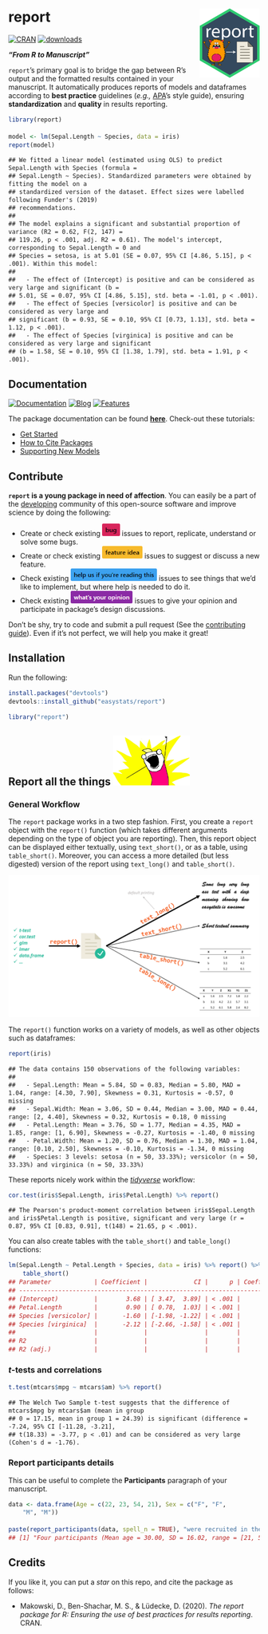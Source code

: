 
# report <img src='man/figures/logo.png' align="right" height="139" />

[![CRAN](http://www.r-pkg.org/badges/version/report)](https://cran.r-project.org/package=report)
[![downloads](http://cranlogs.r-pkg.org/badges/report)](https://cran.r-project.org/package=report)

***“From R to Manuscript”***

`report`’s primary goal is to bridge the gap between R’s output and the
formatted results contained in your manuscript. It automatically
produces reports of models and dataframes according to **best practice**
guidelines (*e.g.,* [APA](https://apastyle.apa.org/)’s style guide),
ensuring **standardization** and **quality** in results reporting.

``` r
library(report)

model <- lm(Sepal.Length ~ Species, data = iris)
report(model)
```

    ## We fitted a linear model (estimated using OLS) to predict Sepal.Length with Species (formula =
    ## Sepal.Length ~ Species). Standardized parameters were obtained by fitting the model on a
    ## standardized version of the dataset. Effect sizes were labelled following Funder's (2019)
    ## recommendations.
    ## 
    ## The model explains a significant and substantial proportion of variance (R2 = 0.62, F(2, 147) =
    ## 119.26, p < .001, adj. R2 = 0.61). The model's intercept, corresponding to Sepal.Length = 0 and
    ## Species = setosa, is at 5.01 (SE = 0.07, 95% CI [4.86, 5.15], p < .001). Within this model:
    ## 
    ##   - The effect of (Intercept) is positive and can be considered as very large and significant (b =
    ## 5.01, SE = 0.07, 95% CI [4.86, 5.15], std. beta = -1.01, p < .001).
    ##   - The effect of Species [versicolor] is positive and can be considered as very large and
    ## significant (b = 0.93, SE = 0.10, 95% CI [0.73, 1.13], std. beta = 1.12, p < .001).
    ##   - The effect of Species [virginica] is positive and can be considered as very large and significant
    ## (b = 1.58, SE = 0.10, 95% CI [1.38, 1.79], std. beta = 1.91, p < .001).

## Documentation

[![Documentation](https://img.shields.io/badge/documentation-report-orange.svg?colorB=E91E63)](https://easystats.github.io/report/)
[![Blog](https://img.shields.io/badge/blog-easystats-orange.svg?colorB=FF9800)](https://easystats.github.io/blog/posts/)
[![Features](https://img.shields.io/badge/features-report-orange.svg?colorB=2196F3)](https://easystats.github.io/report/reference/index.html)

The package documentation can be found
[**here**](https://easystats.github.io/report/). Check-out these
tutorials:

  - [Get
    Started](https://easystats.github.io/report/articles/report.html)
  - [How to Cite
    Packages](https://easystats.github.io/report/articles/cite_packages.html)
  - [Supporting New
    Models](https://easystats.github.io/report/articles/supporting_new_models.html)

## Contribute

**`report` is a young package in need of affection**. You can easily be
a part of the [developing](.github/CONTRIBUTING.md) community of this
open-source software and improve science by doing the following:

  - Create or check existing
    <a href=https://github.com/easystats/report/issues><img src="man/figures/issue_bug.png" height="25"></a>
    issues to report, replicate, understand or solve some bugs.
  - Create or check existing
    <a href=https://github.com/easystats/report/issues><img src="man/figures/issue_featureidea.png" height="25"></a>
    issues to suggest or discuss a new feature.
  - Check existing
    <a href=https://github.com/easystats/report/issues><img src="man/figures/issue_help.png" height="25"></a>
    issues to see things that we’d like to implement, but where help is
    needed to do it.
  - Check existing
    <a href=https://github.com/easystats/report/issues><img src="man/figures/issue_opinion.png" height="25"></a>
    issues to give your opinion and participate in package’s design
    discussions.

Don’t be shy, try to code and submit a pull request (See the
[contributing guide](.github/CONTRIBUTING.md)). Even if it’s not
perfect, we will help you make it great\!

## Installation

Run the following:

``` r
install.packages("devtools")
devtools::install_github("easystats/report")
```

``` r
library("report")
```

## Report all the things <a href=https://easystats.github.io/report/><img src="man/figures/allthethings.jpg" height="100"></a>

### General Workflow

The `report` package works in a two step fashion. First, you create a
`report` object with the `report()` function (which takes different
arguments depending on the type of object you are reporting). Then, this
report object can be displayed either textually, using `text_short()`,
or as a table, using `table_short()`. Moreover, you can access a more
detailed (but less digested) version of the report using `text_long()`
and `table_short()`.

[![workflow](man/figures/workflow.png)](https://easystats.github.io/report/)

The `report()` function works on a variety of models, as well as other
objects such as dataframes:

``` r
report(iris)
```

    ## The data contains 150 observations of the following variables:
    ## 
    ##   - Sepal.Length: Mean = 5.84, SD = 0.83, Median = 5.80, MAD = 1.04, range: [4.30, 7.90], Skewness = 0.31, Kurtosis = -0.57, 0 missing
    ##   - Sepal.Width: Mean = 3.06, SD = 0.44, Median = 3.00, MAD = 0.44, range: [2, 4.40], Skewness = 0.32, Kurtosis = 0.18, 0 missing
    ##   - Petal.Length: Mean = 3.76, SD = 1.77, Median = 4.35, MAD = 1.85, range: [1, 6.90], Skewness = -0.27, Kurtosis = -1.40, 0 missing
    ##   - Petal.Width: Mean = 1.20, SD = 0.76, Median = 1.30, MAD = 1.04, range: [0.10, 2.50], Skewness = -0.10, Kurtosis = -1.34, 0 missing
    ##   - Species: 3 levels: setosa (n = 50, 33.33%); versicolor (n = 50, 33.33%) and virginica (n = 50, 33.33%)

These reports nicely work within the
[*tidyverse*](https://github.com/tidyverse) workflow:

``` r
cor.test(iris$Sepal.Length, iris$Petal.Length) %>% report()
```

    ## The Pearson's product-moment correlation between iris$Sepal.Length and iris$Petal.Length is positive, significant and very large (r = 0.87, 95% CI [0.83, 0.91], t(148) = 21.65, p < .001).

You can also create tables with the `table_short()` and `table_long()`
functions:

``` r
lm(Sepal.Length ~ Petal.Length + Species, data = iris) %>% report() %>% 
    table_short()
## Parameter            | Coefficient |             CI |      p | Coefficient (std.) |  Fit
## ----------------------------------------------------------------------------------------
## (Intercept)          |        3.68 | [ 3.47,  3.89] | < .001 |               1.50 |     
## Petal.Length         |        0.90 | [ 0.78,  1.03] | < .001 |               1.93 |     
## Species [versicolor] |       -1.60 | [-1.98, -1.22] | < .001 |              -1.93 |     
## Species [virginica]  |       -2.12 | [-2.66, -1.58] | < .001 |              -2.56 |     
##                      |             |                |        |                    |     
## R2                   |             |                |        |                    | 0.84
## R2 (adj.)            |             |                |        |                    | 0.83
```

### *t*-tests and correlations

``` r
t.test(mtcars$mpg ~ mtcars$am) %>% report()
```

    ## The Welch Two Sample t-test suggests that the difference of mtcars$mpg by mtcars$am (mean in group
    ## 0 = 17.15, mean in group 1 = 24.39) is significant (difference = -7.24, 95% CI [-11.28, -3.21],
    ## t(18.33) = -3.77, p < .01) and can be considered as very large (Cohen's d = -1.76).

### Report participants details

This can be useful to complete the **Participants** paragraph of your
manuscript.

``` r
data <- data.frame(Age = c(22, 23, 54, 21), Sex = c("F", "F", 
    "M", "M"))

paste(report_participants(data, spell_n = TRUE), "were recruited in the study by means of torture and coercion.")
## [1] "Four participants (Mean age = 30.00, SD = 16.02, range = [21, 54]; 50.00% females) were recruited in the study by means of torture and coercion."
```

## Credits

If you like it, you can put a *star* on this repo, and cite the package
as follows:

  - Makowski, D., Ben-Shachar, M. S., & Lüdecke, D. (2020). *The report
    package for R: Ensuring the use of best practices for results
    reporting*. CRAN.
